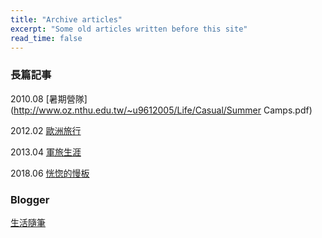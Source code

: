```yaml
---
title: "Archive articles"
excerpt: "Some old articles written before this site"
read_time: false
---
```


### 長篇記事

2010.08 [暑期營隊](http://www.oz.nthu.edu.tw/~u9612005/Life/Casual/Summer Camps.pdf)

2012.02 [歐洲旅行](https://www.dropbox.com/s/64o419g8wul3kdj/歐洲旅行.pdf)

2013.04 [軍旅生涯](https://www.dropbox.com/s/bagw8j3yijm8wx8/軍旅生涯.pdf)

2018.06 [恍惚的慢板](https://drive.google.com/file/d/13xq6RS_257UR1VSk9_A8frbhhY2gIpuV/view?usp=sharing)

### Blogger

 [生活隨筆](https://chia-sheng.blogspot.com/)